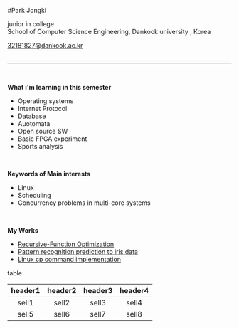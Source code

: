 
#Park Jongki

junior in college <br>
School of Computer Science Engineering, Dankook university , Korea <br>

32181827@dankook.ac.kr <br><br>
***
<br>

**What i'm learning in this semester**
- Operating systems
- Internet Protocol
- Database
- Auotomata
- Open source SW 
- Basic FPGA experiment
- Sports analysis

<br>

**Keywords of Main interests**
- Linux 
- Scheduling
- Concurrency problems in multi-core systems

<br>

**My Works**
- [Recursive-Function Optimization](https://github.com/JongKI-PARK/OSTEPprac/blob/main/original_files/Recursive-Function%20Optimization.pdf)
- [Pattern recognition prediction to iris data](https://github.com/JongKI-PARK/OSTEPprac/blob/main/original_files/Pattern%20recognition%20prediction%20to%20iris%20data.pdf)
- [Linux cp command implementation](https://github.com/JongKI-PARK/OSTEPprac/blob/main/original_files/Linux%20cp%20command%20implementation.pdf)

table

| header1 | header2 | header3 | header4 |
| :---: | :---: | :---: | :---: |
sell1|sell2|sell3|sell4
sell5|sell6|sell7|sell8
